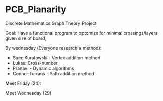 # PCB_Planarity
Discrete Mathematics Graph Theory Project

Goal: Have a functional program to optomize for minimal crossings/layers given size of board, 

By wednesday (Everyone research a method): 
- Sam: Kuratowski - Vertex addition method
- Lukas: Cross-number
- Pranav: - Dynamic algorithms
- Connor:Turrans - Path addition method

Meet Friday (24):

Meet Wednesday (29):
